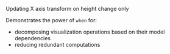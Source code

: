 Updating X axis transform on height change only

Demonstrates the power of `when` for:

 * decomposing visualization operations based on their model dependencies
 * reducing redundant computations
